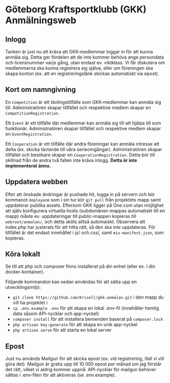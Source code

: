 # Göteborg Kraftsportklubb (GKK) Anmälningsweb

## Inlogg
Tanken är just nu att kräva att GKK-medlemmar loggar in för att kunna anmäla sig. Detta ger fördelen att de inte kommer behöva ange persondata och licensnummer varje gång, utan endast ev. viktklass.
Vi får diskutera om medlemmarna ska kunna registrera sig själva, eller om föreningen ska skapa konton (ex. att en registreringslänk skickas automatiskt via epost).

## Kort om namngivning
En `Competition` är ett tävlingstillfälle som GKK-medlemmar kan anmäla sig till.
Administratören skapar tillfället och respektive medlem skapar en `CompetitionRegistration`.

Ett `Event` är ett tillfälle där medlemmar kan anmäla sig till att hjälpa till som funktionär.
Administratören skapar tillfället och respektive medlem skapar en `EventRegistration`.

Ett `Cooperation` är ett tillfälle där andra föreningar kan anmäla intresse att delta (ex. skicka tävlande till våra serieomgångar).
Administratören skapar tillfället och besökare skapar en `CooperationRegistration`. Detta bör till skillnad från de andra två fallen inte kräva inlogg.
**Detta är inte implementerat ännu.**

## Uppdatera webben
Efter att önskade ändringar är pushade hit, logga in på servern och kör kommanot `deployanm` som i sin tur kör `git pull` från projektets mapp samt uppdaterar publika assets. Eftersom GKK ligger på One.com utan möjlighet att själv konfigurera virtuella hosts (subdomänen mappas automatiskt till en mapp) måste ev. uppdateringar till public-mappen kopieras till `webroot/anmalan/`, och detta sköts alltså automaiskt. Observera att index.php har justerats för att hitta rätt, så den ska *inte* uppdateras. För tillfället är det endast innehållet i js/ och css/, samt `mix-manifest.json`, som kopieras.

## Köra lokalt
Se till att php och composer finns installerat på din enhet (eller ex. i din docker-kontainer).

Följande kommandon kan sedan användas för att sätta upp en utvecklingsmiljö:
 * `git clone https://github.com/Krisell/gkk-anmalan.git` i den mapp du vill ha projektet i
 * `cp .env.example .env` för att skapa en lokal .env-fil (innehåller hemlig data såsom API-nycklar och app-nyckel)
 * `composer install` för att installera beroenden baserat på `composer.lock`
 * `php artisan key:generate` för att skapa en unik app-nyckel
 * `php artisan serve` för att starta en lokal server

## Epost
Just nu används Mailgun för att skicka epost (ex. vid registrering, ifall vi vill göra det). Mailgun är gratis upp till 10 000 epost per månad om jag förstår det rätt, vilket vi aldrig kommer uppnå. API-nycklar för mailgun behöver sättas i .env-filen för att aktiveras (se .env.example).
